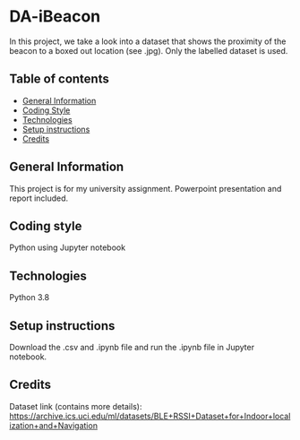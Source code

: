 # DA-iBeacon
In this project, we take a look into a dataset that shows the proximity of the beacon to a boxed out location (see .jpg).
Only the labelled dataset is used.
## Table of contents
* [General Information](#general-information)
* [Coding Style](#coding-style)
* [Technologies](#technologies)
* [Setup instructions](#setup-instructions)
* [Credits](#credits)
## General Information
This project is for my university assignment.
Powerpoint presentation and report included.
## Coding style
Python using Jupyter notebook
## Technologies
Python 3.8
## Setup instructions
Download the .csv and .ipynb file and run the .ipynb file in Jupyter notebook.
## Credits
Dataset link (contains more details): https://archive.ics.uci.edu/ml/datasets/BLE+RSSI+Dataset+for+Indoor+localization+and+Navigation
